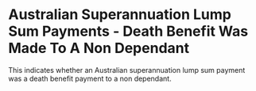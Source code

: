 # Australian Superannuation Lump Sum Payments - Death Benefit Was Made To A Non Dependant
This indicates whether an Australian superannuation lump sum payment was a death benefit payment to a non dependant.